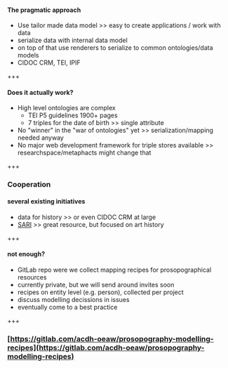 
#### The pragmatic approach

- Use tailor made data model \>\> easy to create applications / work with data<!-- .element: class="fragment" style="font-size:0.7em"-->
- serialize data with internal data model<!-- .element: class="fragment" style="font-size:0.7em"-->
- on top of that use renderers to serialize to common ontologies/data models<!-- .element: class="fragment" style="font-size:0.7em"-->
- CIDOC CRM, TEI, IPIF<!-- .element: class="fragment" style="font-size:0.7em"-->

+++

#### Does it actually work?

- High level ontologies are complex<!-- .element: class="fragment" style="font-size:0.7em"-->
	+ TEI P5 guidelines 1900+ pages<!-- .element: class="fragment" style="font-size:0.7em"-->
	+ 7 triples for the date of birth \>\> single attribute<!-- .element: class="fragment" style="font-size:0.7em"-->
- No "winner" in the "war of ontologies" yet \>\> serialization/mapping needed anyway<!-- .element: class="fragment" style="font-size:0.7em"-->
- No major web development framework for triple stores available \>\> researchspace/metaphacts might change that<!-- .element: class="fragment" style="font-size:0.7em"-->

+++

### Cooperation

#### several existing initiatives


- data for history \>\> or even CIDOC CRM at large
- [SARI](https://docs.swissartresearch.net/schema/) \>\> great resource, but focused on art history

+++

#### not enough?

- GitLab repo were we collect mapping recipes for prosopographical resources<!-- .element: class="fragment" style="font-size:0.7em"-->
- currently private, but we will send around invites soon<!-- .element: class="fragment" style="font-size:0.7em"-->
- recipes on entity level (e.g. person), collected per project<!-- .element: class="fragment" style="font-size:0.7em"-->
- discuss modelling decissions in issues<!-- .element: class="fragment" style="font-size:0.7em"-->
- eventually come to a best practice<!-- .element: class="fragment" style="font-size:0.7em"-->

+++

### [https://gitlab.com/acdh-oeaw/prosopography-modelling-recipes](https://gitlab.com/acdh-oeaw/prosopography-modelling-recipes)
